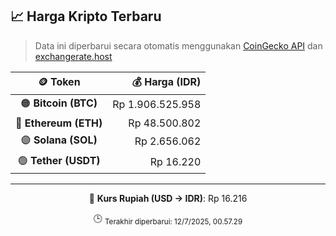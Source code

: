 

<!-- HARGA_KRIPTO -->
## 📈 Harga Kripto Terbaru

> Data ini diperbarui secara otomatis menggunakan [CoinGecko API](https://www.coingecko.com/) dan [exchangerate.host](https://exchangerate.host/)

<div align="center">

| 🪙 Token | 💰 Harga (IDR) |
|:------:|---------------:|
| 🟠 **Bitcoin (BTC)**   | Rp 1.906.525.958 |
| 🔵 **Ethereum (ETH)**  | Rp 48.500.802 |
| 🟣 **Solana (SOL)**    | Rp 2.656.062 |
| 🟢 **Tether (USDT)**   | Rp 16.220 |

---

💱 **Kurs Rupiah (USD → IDR)**: Rp 16.216

🕒 <sub>Terakhir diperbarui: 12/7/2025, 00.57.29</sub>

</div>
<!-- /HARGA_KRIPTO -->